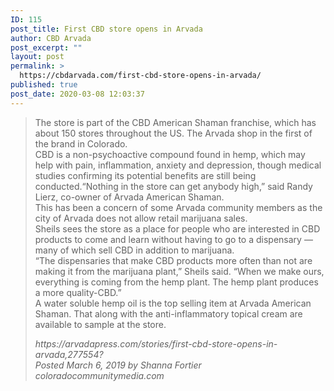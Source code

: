 ```yaml
---
ID: 115
post_title: First CBD store opens in Arvada
author: CBD Arvada
post_excerpt: ""
layout: post
permalink: >
  https://cbdarvada.com/first-cbd-store-opens-in-arvada/
published: true
post_date: 2020-03-08 12:03:37
---
```

<!-- wp:quote -->
<blockquote class="wp-block-quote"><p>The store is part of the CBD American Shaman franchise, which has about 150 stores throughout the US. The Arvada shop in the first of the brand in Colorado.<br>CBD is a non-psychoactive compound found in hemp, which may help with pain, inflammation, anxiety and depression, though medical studies confirming its potential benefits are still being conducted.“Nothing in the store can get anybody high,” said Randy Lierz, co-owner of Arvada American Shaman.<br>This has been a concern of some Arvada community members as the city of Arvada does not allow retail marijuana sales.<br>Sheils sees the store as a place for people who are interested in CBD products to come and learn without having to go to a dispensary — many of which sell CBD in addition to marijuana.<br>“The dispensaries that make CBD products more often than not are making it from the marijuana plant,” Sheils said. “When we make ours, everything is coming from the hemp plant. The hemp plant produces a more quality-CBD.”<br>A water soluble hemp oil is the top selling item at Arvada American Shaman. That along with the anti-inflammatory topical cream are available to sample at the store. </p><cite>https://arvadapress.com/stories/first-cbd-store-opens-in-arvada,277554?<br> Posted March 6, 2019 by Shanna Fortier coloradocommunitymedia.com </cite></blockquote>
<!-- /wp:quote -->